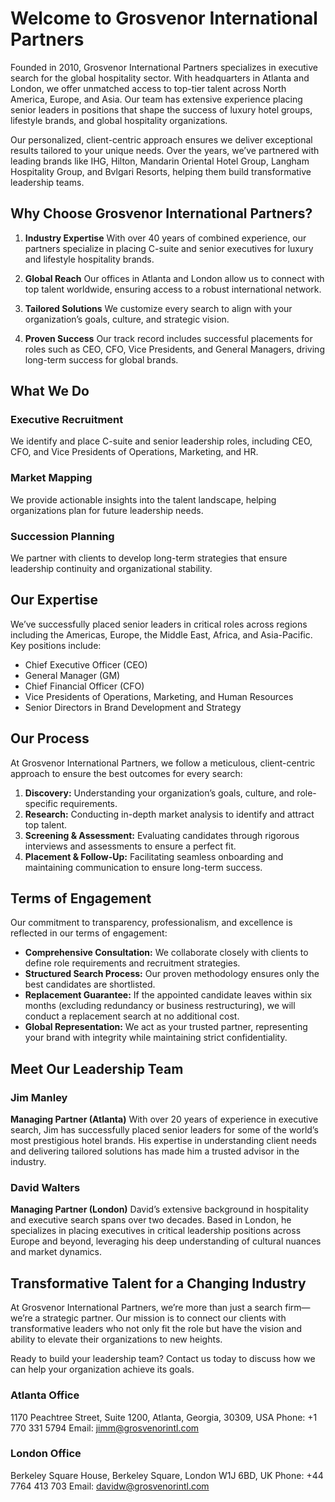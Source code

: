 # Welcome to Grosvenor International Partners

Founded in 2010, Grosvenor International Partners specializes in executive search for the global hospitality sector. With headquarters in Atlanta and London, we offer unmatched access to top-tier talent across North America, Europe, and Asia. Our team has extensive experience placing senior leaders in positions that shape the success of luxury hotel groups, lifestyle brands, and global hospitality organizations.

Our personalized, client-centric approach ensures we deliver exceptional results tailored to your unique needs. Over the years, we’ve partnered with leading brands like IHG, Hilton, Mandarin Oriental Hotel Group, Langham Hospitality Group, and Bvlgari Resorts, helping them build transformative leadership teams.

## Why Choose Grosvenor International Partners?

1. **Industry Expertise**
   With over 40 years of combined experience, our partners specialize in placing C-suite and senior executives for luxury and lifestyle hospitality brands.

2. **Global Reach**
   Our offices in Atlanta and London allow us to connect with top talent worldwide, ensuring access to a robust international network.

3. **Tailored Solutions**
   We customize every search to align with your organization’s goals, culture, and strategic vision.

4. **Proven Success**
   Our track record includes successful placements for roles such as CEO, CFO, Vice Presidents, and General Managers, driving long-term success for global brands.

## What We Do

### Executive Recruitment

We identify and place C-suite and senior leadership roles, including CEO, CFO, and Vice Presidents of Operations, Marketing, and HR.

### Market Mapping

We provide actionable insights into the talent landscape, helping organizations plan for future leadership needs.

### Succession Planning

We partner with clients to develop long-term strategies that ensure leadership continuity and organizational stability.

## Our Expertise

We’ve successfully placed senior leaders in critical roles across regions including the Americas, Europe, the Middle East, Africa, and Asia-Pacific. Key positions include:

- Chief Executive Officer (CEO)
- General Manager (GM)
- Chief Financial Officer (CFO)
- Vice Presidents of Operations, Marketing, and Human Resources
- Senior Directors in Brand Development and Strategy

## Our Process

At Grosvenor International Partners, we follow a meticulous, client-centric approach to ensure the best outcomes for every search:

1. **Discovery:** Understanding your organization’s goals, culture, and role-specific requirements.
2. **Research:** Conducting in-depth market analysis to identify and attract top talent.
3. **Screening & Assessment:** Evaluating candidates through rigorous interviews and assessments to ensure a perfect fit.
4. **Placement & Follow-Up:** Facilitating seamless onboarding and maintaining communication to ensure long-term success.

## Terms of Engagement

Our commitment to transparency, professionalism, and excellence is reflected in our terms of engagement:

- **Comprehensive Consultation:** We collaborate closely with clients to define role requirements and recruitment strategies.
- **Structured Search Process:** Our proven methodology ensures only the best candidates are shortlisted.
- **Replacement Guarantee:** If the appointed candidate leaves within six months (excluding redundancy or business restructuring), we will conduct a replacement search at no additional cost.
- **Global Representation:** We act as your trusted partner, representing your brand with integrity while maintaining strict confidentiality.

## Meet Our Leadership Team

### Jim Manley

**Managing Partner (Atlanta)**
With over 20 years of experience in executive search, Jim has successfully placed senior leaders for some of the world’s most prestigious hotel brands. His expertise in understanding client needs and delivering tailored solutions has made him a trusted advisor in the industry.

### David Walters

**Managing Partner (London)**
David’s extensive background in hospitality and executive search spans over two decades. Based in London, he specializes in placing executives in critical leadership positions across Europe and beyond, leveraging his deep understanding of cultural nuances and market dynamics.

## Transformative Talent for a Changing Industry

At Grosvenor International Partners, we’re more than just a search firm—we’re a strategic partner. Our mission is to connect our clients with transformative leaders who not only fit the role but have the vision and ability to elevate their organizations to new heights.

Ready to build your leadership team? Contact us today to discuss how we can help your organization achieve its goals.

### Atlanta Office

1170 Peachtree Street,
Suite 1200,
Atlanta, Georgia, 30309, USA
Phone: +1 770 331 5794
Email: jimm@grosvenorintl.com

### London Office

Berkeley Square House,
Berkeley Square,
London W1J 6BD, UK
Phone: +44 7764 413 703
Email: davidw@grosvenorintl.com
